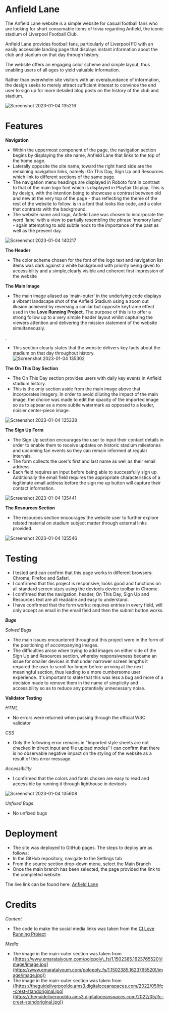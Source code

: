 # Anfield Lane

The Anfield Lane website is a simple website for casual football fans who are looking for short consumable items of trivia regarding Anfield, the iconic stadium of Liverpool Football Club.

Anfield Lane provides football fans, particularly of Liverpool FC with an easily accessible landing page that displays instant information about the club and stadium on that day through history.

The website offers an engaging color scheme and simple layout, thus enabling users of all ages to yield valuable information.

Rather than overwhelm site visitors with an  overabundance of information, the design seeks to merely attract sufficient interest to convince the end user to sign up for more detailed blog posts on the history of the club and stadium.

![Screenshot 2023-01-04 135216](https://user-images.githubusercontent.com/93087130/210571404-e8add614-c5da-4aef-a1aa-6429c7f3ebf0.png)

# Features

**Navigation**
 - Within the uppermost component of the page, the navigation section begins by displaying the site name, Anfield Lane that links to the top of the home page.
 - Laterally opposite the site name, toward the right hand side are the remaining navigation links, namely: On This Day, Sign Up and Resources which link to different sections of the same page.
- The navigation menu headings are displayed in Roboto font in contrast to that of the main logo font which is displayed in Playfair Display. This is by design, with the intention being to showcase a contrast between old and new at the very top of the page - thus reflecting the theme of the rest of the website to follow.
 is in a font that looks like code, and a color that contrasts with the background.
 - The website name and logo, Anfield Lane was chosen to incorporate the word 'lane' with a view to partially resembling the phrase 'memory lane' - again attempting to add subtle nods to the importance of the past as well as the present day.

![Screenshot 2023-01-04 140217](https://user-images.githubusercontent.com/93087130/210571711-bb92a29f-8178-439c-85f1-cbfea4cc1a2b.png)

**The Header**
- The color scheme chosen for the font of the logo text and navigation list items was dark against a white background with priority being given to accessibility and a simple,clearly visible and coherent first impression of the website

**The Main Image**
- The main image aliased as 'main-outer' in the underlying code displays a vibrant landscape shot of the Anfield Stadium using a zoom out illusion achieved by reversing a similar but opposite keyframe effect used in the **Love Running Project.**
 The purpose of this is to offer a strong follow up to a very simple header layout whilst capturing the viewers attention and delivering the mission statement of the website simultaneously.

.
 - This section clearly states that the website delivers key facts about the stadium on that day throughout history.
![Screenshot 2023-01-04 135302](https://user-images.githubusercontent.com/93087130/210571853-52807349-dd47-4779-bef8-a012899334e6.png)


**The On This Day Section**
- The On This Day section provides users with daily key events in Anfield stadium history.
 - This is the only section aside from the main image above that incorporates imagery. In order to avoid diluting the impact of the main image, the choice was made to edit the opacity of the imported image so as to appear as a more subtle watermark as opposed to a louder, noisier center-piece image.

![Screenshot 2023-01-04 135338](https://user-images.githubusercontent.com/93087130/210572048-89b254be-eac9-4816-a3f9-e7689ba9ba56.png)

**The Sign Up Form**
-  The Sign Up section encourages the user to input their contact details in order to enable them to receive updates on historic stadium milestones and upcoming fan events so they can remain informed at regular intervals.
 - The form collects the user's first and last name as well as their email address.
 -  Each field requires an input before being able to successfully sign up. Additionally the email field requires the appropriate characteristics of a legitimate email address before the sign me up button will capture their contact information.

![Screenshot 2023-01-04 135441](https://user-images.githubusercontent.com/93087130/210572150-f5b29d3c-9c5e-4514-81bd-9a253ff6f4d4.png)


**The Resources Section**
-  The resources section encourages the website user to further explore related material on stadium subject matter through external links provided.

![Screenshot 2023-01-04 135546](https://user-images.githubusercontent.com/93087130/210572218-691a4bd4-82e5-41bd-bebf-bc725041ef22.png)


# Testing

- I tested and can confirm that this page works in different browsers: Chrome, Firefox and Safari.
- I confirmed that this project is responsive, looks good and functions on all standard screen sizes using the devtools device toolbar in Chrome.
- I confirmed that the navigation, header, On This Day, Sign Up and Resources text are all readable and easy to understand.
- I have confirmed that the form works: requires entries in every field, will only accept an email in the email field and then the submit button works.

***Bugs***

*Solved Bugs*

- The main issues encountered throughout this project were in the form of the positioning of accompanying images.
- The difficulties arose when trying to add images on either side of the Sign Up and Resources section, whereby responsiveness became an issue for smaller devices in that under narrower screen lengths it required the user to scroll for longer before arriving at the next meaningful section, thus leading to a more cumbersome user experience.
 It's important to state that this was less a bug and more of a decision made to remove them in the name of simplicity and accessibility so as to reduce any potentially unnecessary noise.

**Validator Testing**

*HTML*
 - No errors were returned when passing through the official W3C validator

*CSS*
- Only the following error remains in
 "Imported style sheets are not checked in direct input and file upload modes"
 I can confirm that there is no observable negative impact on the styling of the website as a result of this error message.

*Accessibility*
 - I confirmed that the colors and fonts chosen are easy to read and accessible by running it through lighthouse in devtools

![Screenshot 2023-01-04 135608](https://user-images.githubusercontent.com/93087130/210572279-57e42e9f-0d10-45fa-bba9-c43b93a12dc2.png)


*Unfixed Bugs*

- No unfixed bugs

# Deployment

- The site was deployed to GitHub pages. The steps to deploy are as follows:
 - In the GitHub repository, navigate to the Settings tab
 - From the source section drop-down menu, select the Main Branch
 - Once the main branch has been selected, the page provided the link to the completed website.

 The live link can be found here: [Anfield Lane](https://dfcoilrua.github.io/Project1_anfield_history/)

# Credits

*Content*

- The code to make the social media links was taken from the [CI Love Running Project](https://github.com/DFCOILRUA/love-running)

*Media*

- The image in the main-outer section was taken from ([https://www.emaratalyoum.com/polopoly\_fs/1.1502385.1623765520!/image/image.jpg](https://www.emaratalyoum.com/polopoly_fs/1.1502385.1623765520!/image/image.jpg))
- The image in the main-outer section was taken from ([https://theguideliverpooldo.ams3.digitaloceanspaces.com/2022/05/lfc-crest-standoriginal.jpg](https://theguideliverpooldo.ams3.digitaloceanspaces.com/2022/05/lfc-crest-standoriginal.jpg))